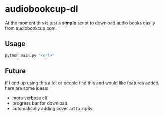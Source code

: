 # audiobookcup-dl

At the moment this is just a **simple** script to download audio books easily from audiobookcup.com.

## Usage

```bash
python main.py "<url>"
```

## Future

If I end up using this a lot or people find this and would like features added, here are some ideas:
  + more verbose cli
  + progress bar for download
  + automatically adding cover art to mp3s

